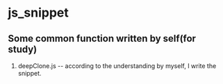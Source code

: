 # js_snippet
## Some common function written by self(for study)
1. deepClone.js -- according to the understanding by myself, I write the snippet.
